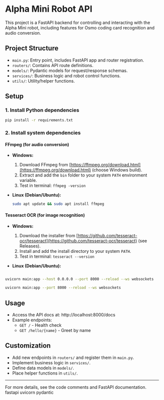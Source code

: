 # Alpha Mini Robot API

This project is a FastAPI backend for controlling and interacting with the Alpha Mini robot, including features for Osmo coding card recognition and audio conversion.

## Project Structure

- `main.py`: Entry point, includes FastAPI app and router registration.
- `routers/`: Contains API route definitions.
- `models/`: Pydantic models for request/response schemas.
- `services/`: Business logic and robot control functions.
- `utils/`: Utility/helper functions.

## Setup

### 1. Install Python dependencies

```bash
pip install -r requirements.txt
```

### 2. Install system dependencies

#### **FFmpeg** (for audio conversion)
- **Windows:**
  1. Download FFmpeg from [https://ffmpeg.org/download.html](https://ffmpeg.org/download.html) (choose Windows build).
  2. Extract and add the `bin` folder to your system `PATH` environment variable.
  3. Test in terminal: `ffmpeg -version`

- **Linux (Debian/Ubuntu):**
  ```bash
  sudo apt update && sudo apt install ffmpeg
  ```

#### **Tesseract OCR** (for image recognition)
- **Windows:**
  1. Download the installer from [https://github.com/tesseract-ocr/tesseract](https://github.com/tesseract-ocr/tesseract) (see Releases).
  2. Install and add the install directory to your system `PATH`.
  3. Test in terminal: `tesseract --version`

- **Linux (Debian/Ubuntu):**
  ```bash

```bash
uvicorn main:app --host 0.0.0.0 --port 8000 --reload --ws websockets
```
```bash
uvicorn main:app --port 8000 --reload --ws websockets
```

## Usage

- Access the API docs at: http://localhost:8000/docs
- Example endpoints:
  - `GET /` - Health check
  - `GET /hello/{name}` - Greet by name

## Customization

- Add new endpoints in `routers/` and register them in `main.py`.
- Implement business logic in `services/`.
- Define data models in `models/`.
- Place helper functions in `utils/`.

---

For more details, see the code comments and FastAPI documentation.
fastapi
uvicorn
pydantic

